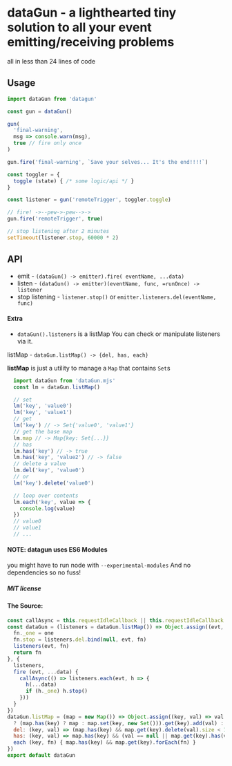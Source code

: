 # dataGun - a lighthearted tiny solution to all your event emitting/receiving problems
all in less than 24 lines of code    

## Usage

```javascript
import dataGun from 'datagun'

const gun = dataGun()

gun(
  'final-warning',
  msg => console.warn(msg),
  true // fire only once
)

gun.fire('final-warning', `Save your selves... It's the end!!!!`)

const toggler = {
  toggle (state) { /* some logic/api */ }
}

const listener = gun('remoteTrigger', toggler.toggle)

// fire! ->--pew->-pew-->->
gun.fire('remoteTrigger', true)

// stop listening after 2 minutes
setTimeout(listener.stop, 60000 * 2)
```

## API

* emit - ``(dataGun() -> emitter).fire( eventName, ...data)``
* listen - ``(dataGun() -> emitter)(eventName, func, =runOnce) -> listener``
* stop listening - ``listener.stop()`` or ``emitter.listeners.del(eventName, func)``

#### Extra

* ``dataGun().listeners`` is a listMap
You can check or manipulate listeners via it.

listMap - ``dataGun.listMap() -> {del, has, each}``

**listMap** is just a utility to manage a ``Map`` that contains ``Set``s
```javascript
  import dataGun from 'dataGun.mjs'
  const lm = dataGun.listMap()

  // set
  lm('key', 'value0')
  lm('key', 'value1')
  // get
  lm('key') // -> Set{'value0', 'value1'}
  // get the base map
  lm.map // -> Map{key: Set{...}}
  // has
  lm.has('key') // -> true
  lm.has('key', 'value2') // -> false
  // delete a value
  lm.del('key', 'value0')
  // or
  lm('key').delete('value0')

  // loop over contents
  lm.each('key', value => {
    console.log(value)
  })
  // value0
  // value1
  // ...
```

#### NOTE: datagun uses ES6 Modules
you might have to run node with ``--experimental-modules``
And no dependencies so no fuss!
##### MIT license          

#### The Source:     
      
```javascript
const callAsync = this.requestIdleCallback || this.requestIdleCallback || this.setImmediate || setTimeout
const dataGun = (listeners = dataGun.listMap()) => Object.assign((evt, fn, one) => {
  fn._one = one
  fn.stop = listeners.del.bind(null, evt, fn)
  listeners(evt, fn)
  return fn
}, {
  listeners,
  fire (evt, ...data) {
    callAsync(() => listeners.each(evt, h => {
      h(...data)
      if (h._one) h.stop()
    }))
  }
})
dataGun.listMap = (map = new Map()) => Object.assign((key, val) => val != null
  ? (map.has(key) ? map : map.set(key, new Set())).get(key).add(val) : map.get(key), {
  del: (key, val) => (map.has(key) && map.get(key).delete(val).size < 1 && map.delete(key), val),
  has: (key, val) => map.has(key) && (val == null || map.get(key).has(val)),
  each (key, fn) { map.has(key) && map.get(key).forEach(fn) }
})
export default dataGun
```
